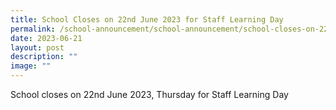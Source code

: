 ```yaml
---
title: School Closes on 22nd June 2023 for Staff Learning Day
permalink: /school-announcement/school-announcement/school-closes-on-22nd-june-2023/
date: 2023-06-21
layout: post
description: ""
image: ""
---
```

School closes on 22nd June 2023, Thursday for Staff Learning Day